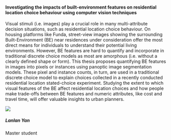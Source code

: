 <div class="row">
  <div class="col-sm-8">
    <h4 id="lanlan-yan">Investigating the impacts of built-environment features on residential location choice behaviour using computer vision techniques</h4>
    <p>
      Visual stimuli (i.e. images) play a crucial role in many multi-attribute decision situations, such as residential location choice behaviour. On housing platforms like Funda, street-view images showing the surrounding Built-Environment (BE) near residences under consideration offer the most direct means for individuals to understand their potential living environments. However, BE features are hard to quantify and incorporate in traditional discrete choice models as most are amorphous (i.e. without a clearly defined shape or form). This thesis proposes quantifying BE features in images into pixels or instances using panoptic image segmentation models. These pixel and instance counts, in turn, are used in a traditional discrete choice model to explain choices collected in a recently conducted residential location stated-choice experiment. Studying the extent to which visual features of the BE affect residential location choices and how people make trade-offs between BE features and numeric attributes, like cost and travel time, will offer valuable insights to urban planners.
    </p>
  </div>

  <div class="col-sm-4">
    <div class="card contact-card">
      <div class="row g-0">
        <div class="col-sm-3">
          <!-- <a href="https://www.tudelft.nl/en/"> -->
            <img src="{{ 'master-projects/avatars/lanlan.webp' | relative_url }}" class="contact-avatar">
          <!-- </a> -->
        </div>
        <div class="col-sm-9 gx-sm-3">
          <div class="card-body">
            <h5 class="card-title">Lanlan Yan</h5>
            <p class="card-text">
              Master student<br>
              <!-- <a href="mailto:mail@tudelft.nl">some.address@student.tudelft.nl</a> -->
            </p>
          </div>
        </div>
      </div>
    </div>
  </div>

</div>
